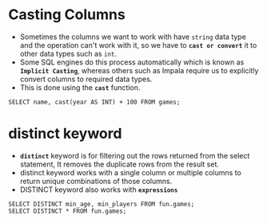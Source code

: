 # Casting Columns
- Sometimes the columns we want to work with have `string` data type and the operation can't work with it, so we have to **`cast or convert`** it to other data types such as `int`.
- Some SQL engines do this process automatically which is known as **`Implicit Casting`**, whereas others such as Impala require us to explicitly convert columns to required data types.
- This is done using the **`cast`** function.
```
SELECT name, cast(year AS INT) + 100 FROM games;
```
# distinct keyword
- **`distinct`** keyword is for filtering out the rows returned from the select statement, It removes the duplicate rows from the result set.
- distinct keyword works with a single column or multiple columns to return unique combinations of those columns.
- DISTINCT keyword also works with **`expressions`**
```
SELECT DISTINCT min_age, min_players FROM fun.games;
SELECT DISTINCT * FROM fun.games;
```